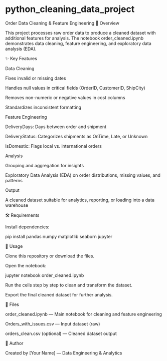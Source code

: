 # python_cleaning_data_project
Order Data Cleaning & Feature Engineering
📌 Overview

This project processes raw order data to produce a cleaned dataset with additional features for analysis. The notebook order_cleaned.ipynb demonstrates data cleaning, feature engineering, and exploratory data analysis (EDA).

✨ Key Features

Data Cleaning

Fixes invalid or missing dates

Handles null values in critical fields (OrderID, CustomerID, ShipCity)

Removes non-numeric or negative values in cost columns

Standardizes inconsistent formatting

Feature Engineering

DeliveryDays: Days between order and shipment

DeliveryStatus: Categorizes shipments as OnTime, Late, or Unknown

IsDomestic: Flags local vs. international orders

Analysis

Grouping and aggregation for insights

Exploratory Data Analysis (EDA) on order distributions, missing values, and patterns

Output

A cleaned dataset suitable for analytics, reporting, or loading into a data warehouse

🛠️ Requirements

Install dependencies:

pip install pandas numpy matplotlib seaborn jupyter

🚀 Usage

Clone this repository or download the files.

Open the notebook:

jupyter notebook order_cleaned.ipynb


Run the cells step by step to clean and transform the dataset.

Export the final cleaned dataset for further analysis.

📂 Files

order_cleaned.ipynb — Main notebook for cleaning and feature engineering

Orders_with_issues.csv — Input dataset (raw)

orders_clean.csv (optional) — Cleaned dataset output

👤 Author

Created by [Your Name] — Data Engineering & Analytics
